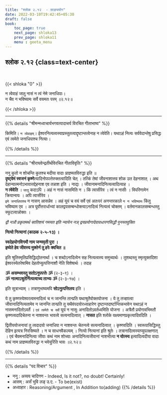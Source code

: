 ```yaml
---
title: "श्लोक २.१२  - साङ्ययोग"
date: 2022-03-10T19:42:45+05:30
draft: false
book:
    toc_page: true
    next_page: shloka13
    prev_page: shloka11
    menu : geeta_menu
---
```




## श्लोक २.१२ {class=text-center}

<br/>

{{< shloka  "0"  >}}

न त्वेवाहं जातु नासं न त्वं नेमे जनाधिपाः।  
न चैव न भविष्यामः सर्वे वयमतः परम् ॥२.१२॥

{{< /shloka >}}

---


{{% details "श्रीमन्मध्वाचार्यभगवत्पादाचर्य विरचित  गीताभाष्य" %}}

किमिति। `न त्वेवाहम्`। 
ईश्वरनित्यत्वस्याप्रस्तुतत्वाद्दृष्टान्तत्वेनाह न त्वेवेति। 
यथाऽहं नित्यः सर्ववेदान्तेषु प्रसिद्धः एवं त्वमेते जनाधिपाश्च 
नित्याः।

{{% /details %}}

---

{{% details "श्रीराघवेन्द्रतीर्थविरचित गीताविवृतिः" %}}

ननु कुतो न शोचन्ति कुतश्च मदीया वादाः प्राज्ञमतविरुद्धा इति ॥  
**दृष्ट्वेमं स्वजनं कृष्णे**त्यादिनोपपत्तेरुक्तत्वादिति चेत्‌ । 
तत्किं तेषां जीवनाशात्तव शोक उत देहनाशात्‌ । 
अथ देहान्यात्मनोऽभावात्तद्देहनाश एव तन्नाश इति । नाद्यः  । 
जीवानामनादिनित्यत्वादित्याह ।   
**न त्वेवेति** । `जातु` कदाऽपि ।
अहं न नासं नासमिति न । किं त्वासीरेव । त्वं न नासीः ।
विपरिणामेन क्रियान्वयः । अपि त्वासीरेव ।  
`इमे जनाधिपाश्च` न नासन्‌
आसन्नेव । अहं यूयं च वयं सर्वे एवं अतःपरं अनन्तरकाले `न न भविष्यामः`
किंतु भविष्याम एव । अत्र पूर्वोत्तरार्धाभ्यां 
कालद्वयसम्बन्धोक्त्याऽनादित्वं नित्यत्वं चोक्तम्‌ । 
वर्तमानकालसम्बन्धस्तु स्फुटत्वान्नोक्तः ।  

*द्वौ नञौ प्रकृतमर्थ सातिशयं गमयत इति न्यायेन नञ् द्वयप्रयोगादेवावधारणसिद्धौ  पुनस्तवुक्तिः*

**नित्यो नित्यानां (काठक २-५-१३) ।**   

**स्वदेहयोगविगमौ नाम जन्ममृती पुरा ।**  
**इष्येते हेव जीवस्य मुक्तेर्न तु हरेः क्वचित ॥**

इति श्रुतिस्मृतिप्रसिद्धिद्योतनार्था । च शब्दोऽनादित्वेन सह 
नित्यत्वस्य समुच्यार्थः । तुशब्दस्तु स्मृत्युक्तदिशा ईश्वरस्येतरेषामिव देहतोप्युत्पत्तिनाशौ नेति विशेषार्थः ।   तदाह

**ૐ असम्भवस्तु सतोऽनुपपत्तेः ૐ** (२-३-९) ।  
**ૐ नात्माऽश्रुतेर्नित्यत्वाच्य ताभ्यः ૐ** (२-३-१७) ।

इति सूत्राभ्याम्‌ । तत्राणुभाष्यमपि  **सोऽनुत्पत्तिलय** इति ।  

ये तु कृष्णस्येश्वरत्वमनादित्वं च न जानन्ति तान्प्रति 
यथाश्रुतैवोक्तयोजना । ये तु तज्ज्ञात्वा जीवानादिनित्यतामेव न जानन्ति 
तान्प्रति तु यथैवंपदयोरध्याहारेण दृष्टान्तदार्ष्टान्तिकभावेन यथाऽहं न 
नासमनादितोऽवर्ते । `एवं त्वमेते च सर्वे`
यूयं न नासुः अनादितोऽवर्तध्वमिति योजना । अत्रैतौ प्रयोगावभिमतौ
कृष्णत्वदादिचेतना न नाशवन्तः भावत्वे सत्यनादित्वात्‌ । **नासत** इति 
श्लोके वक्ष्यमाणप्रकृत्यादिवदिति ।   

द्वितीययोजनायां तु त्वदादयो जनाधिपा न नाशवन्तः चेतनत्वे सत्यनादित्वात्‌ ।
कृष्णवदिति । स्वरूपासिद्धिस्तु देहिन इत्यत्र निरसिष्यते । न च साधनवैकल्यम्‌ । 
नित्यो नित्यानां इति श्रुतेः । तत्रानादित्वस्याप्युपलक्षणात्‌ । एवं 
चैवमनादिनित्या जीवाः कथं नाम शोच्याः  अनादिनित्यजीवानां नाशभीत्या 
**न योत्स्य** इत्यादित्वदीया वादाः कथं नाम प्राज्ञमतविरुद्धा न भवेयुरिति भावः 
॥२.१२॥

{{% /details %}}


---

{{% details "पद विचार" %}}

- ननु : अव्यय चादिगण - Indeed, Is it not?, no doubt! Certainly!
- आसम् : असँ भुवि लङ् उ.ए. - To be(exist)
- अध्याहार : Reasoning/Argument , In Addition to(adding)
{{% /details %}}
